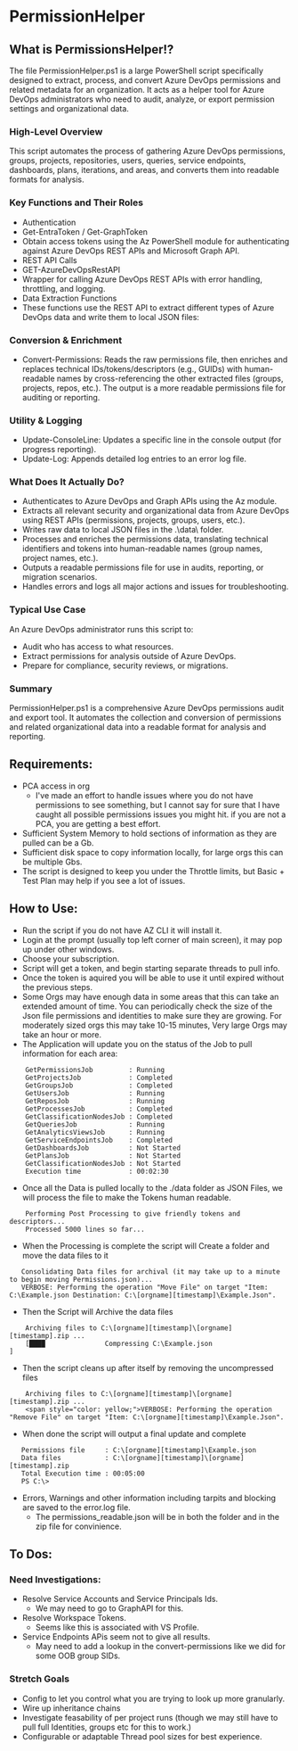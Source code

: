 # PermissionHelper

## What is PermissionsHelper!?
  The file PermissionHelper.ps1 is a large PowerShell script specifically designed to extract, process, and convert Azure DevOps permissions and related metadata for an organization. It acts as a helper tool for Azure DevOps administrators who need to audit, analyze, or export permission settings and organizational data.
  
  ### High-Level Overview
  This script automates the process of gathering Azure DevOps permissions, groups, projects, repositories, users, queries, service endpoints, dashboards, plans, iterations, and areas, and converts them into readable formats for analysis.
  
  ### Key Functions and Their Roles
   - Authentication
   - Get-EntraToken / Get-GraphToken
   - Obtain access tokens using the Az PowerShell module for authenticating against Azure DevOps REST APIs and Microsoft Graph API.
   - REST API Calls
   - GET-AzureDevOpsRestAPI
   - Wrapper for calling Azure DevOps REST APIs with error handling, throttling, and logging.
   - Data Extraction Functions
   - These functions use the REST API to extract different types of Azure DevOps data and write them to local JSON files:
  
  ### Conversion & Enrichment
  - Convert-Permissions: Reads the raw permissions file, then enriches and replaces technical IDs/tokens/descriptors (e.g., GUIDs) with human-readable names by cross-referencing the other extracted files (groups, projects, repos, etc.). The output is a more readable permissions file for auditing or reporting.
  
  ### Utility & Logging
  - Update-ConsoleLine: Updates a specific line in the console output (for progress reporting).
  - Update-Log: Appends detailed log entries to an error log file.
  
  ### What Does It Actually Do?
  - Authenticates to Azure DevOps and Graph APIs using the Az module.
  - Extracts all relevant security and organizational data from Azure DevOps using REST APIs (permissions, projects, groups, users, etc.).
  - Writes raw data to local JSON files in the .\data\ folder.
  - Processes and enriches the permissions data, translating technical identifiers and tokens into human-readable names (group names, project names, etc.).
  - Outputs a readable permissions file for use in audits, reporting, or migration scenarios.
  - Handles errors and logs all major actions and issues for troubleshooting.
  ### Typical Use Case
  An Azure DevOps administrator runs this script to:
  - Audit who has access to what resources.
  - Extract permissions for analysis outside of Azure DevOps.
  - Prepare for compliance, security reviews, or migrations.
  ### Summary
  PermissionHelper.ps1 is a comprehensive Azure DevOps permissions audit and export tool. It automates the collection and conversion of permissions and related organizational data into a readable format for analysis and reporting.

## Requirements:
- PCA access in org 
  - I've made an effort to handle issues where you do not have permissions to see something, but I cannot say for sure that I have caught all possible permissions issues you might hit. if you are not a PCA, you are getting a best effort.
- Sufficient System Memory to hold sections of information as they are pulled can be a Gb.
- Sufficient disk space to copy information locally, for large orgs this can be multiple Gbs.
- The script is designed to keep you under the Throttle limits, but Basic + Test Plan may help if you see a lot of issues.

## How to Use:
- Run the script if you do not have AZ CLI it will install it.
- Login at the prompt (usually top left corner of main screen), it may pop up under other windows.
- Choose your subscription.
- Script will get a token, and begin starting separate threads to pull info.
- Once the token is aquired you will be able to use it until expired without the previous steps.
- Some Orgs may have enough data in some areas that this can take an extended amount of time.  You can periodically check the size of the Json file permissions and identities to make sure they are growing.  For moderately sized orgs this may take 10-15 minutes, Very large Orgs may take an hour or more.
- The Application will update you on the status of the Job to pull information for each area: 

```  
    GetPermissionsJob         : Running
    GetProjectsJob            : Completed
    GetGroupsJob              : Completed
    GetUsersJob               : Running
    GetReposJob               : Running
    GetProcessesJob           : Completed
    GetClassificationNodesJob : Completed
    GetQueriesJob             : Running
    GetAnalyticsViewsJob      : Running
    GetServiceEndpointsJob    : Completed
    GetDashboardsJob          : Not Started
    GetPlansJob               : Not Started
    GetClassificationNodesJob : Not Started
    Execution time            : 00:02:30
```

- Once all the Data is pulled locally to the ./data folder as JSON Files, we will process the file to make the Tokens human readable.

```
    Performing Post Processing to give friendly tokens and descriptors...
    Processed 5000 lines so far...
```

- When the Processing is complete the script will Create a folder and move the data files to it

```
   Consolidating Data files for archival (it may take up to a minute to begin moving Permissions.json)... 
   VERBOSE: Performing the operation "Move File" on target "Item: C:\Example.json Destination: C:\[orgname][timestamp]\Example.Json".
```

- Then the Script will Archive the data files 

```
    Archiving files to C:\[orgname][timestamp]\[orgname][timestamp].zip ... 
    [████               Compressing C:\Example.json                                ]
```
- Then the script cleans up after itself by removing the uncompressed files

```
    Archiving files to C:\[orgname][timestamp]\[orgname][timestamp].zip ... 
    <span style="color: yellow;">VERBOSE: Performing the operation "Remove File" on target "Item: C:\[orgname][timestamp]\Example.Json".
```

- When done the script will output a final update and complete

```
   Permissions file     : C:\[orgname][timestamp]\Example.json
   Data files           : C:\[orgname][timestamp]\[orgname][timestamp].zip
   Total Execution time : 00:05:00
   PS C:\>
```

- Errors, Warnings and other information including tarpits and blocking are saved to the error.log file.
  - The permissions_readable.json will be in both the folder and in the zip file for convinience.


## To Dos:

### Need Investigations:
- Resolve Service Accounts and Service Principals Ids.
  - We may need to go to GraphAPI for this.
- Resolve Workspace Tokens.
  - Seems like this is associated with VS Profile.
- Service Endpoints APis seem not to give all results.
  - May need to add a lookup in the convert-permissions like we did for some OOB group SIDs.

### Stretch Goals
- Config to let you control what you are trying to look up more granularly.
- Wire up inheritance chains
- Investigate feasability of per project runs (though we may still have to pull full Identities, groups etc for this to work.)
- Configurable or adaptable Thread pool sizes for best experience.
